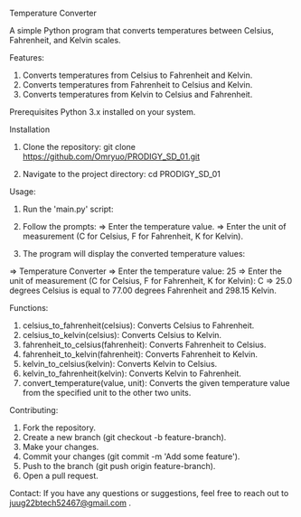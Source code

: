 Temperature Converter

A simple Python program that converts temperatures between Celsius, Fahrenheit, and Kelvin scales.

Features:
1. Converts temperatures from Celsius to Fahrenheit and Kelvin.
2. Converts temperatures from Fahrenheit to Celsius and Kelvin.
3. Converts temperatures from Kelvin to Celsius and Fahrenheit.

Prerequisites
Python 3.x installed on your system.

Installation
1. Clone the repository:
   git clone https://github.com/Omryuo/PRODIGY_SD_01.git

2. Navigate to the project directory:
   cd PRODIGY_SD_01

Usage:
1. Run the 'main.py' script:

2. Follow the prompts:
=> Enter the temperature value.
=> Enter the unit of measurement (C for Celsius, F for Fahrenheit, K for Kelvin).

4. The program will display the converted temperature values:
   
=> Temperature Converter
=> Enter the temperature value: 25
=> Enter the unit of measurement (C for Celsius, F for Fahrenheit, K for Kelvin): C
=> 25.0 degrees Celsius is equal to 77.00 degrees Fahrenheit and 298.15 Kelvin.

Functions:
1. celsius_to_fahrenheit(celsius): Converts Celsius to Fahrenheit.
2. celsius_to_kelvin(celsius): Converts Celsius to Kelvin.
3. fahrenheit_to_celsius(fahrenheit): Converts Fahrenheit to Celsius.
4. fahrenheit_to_kelvin(fahrenheit): Converts Fahrenheit to Kelvin.
5. kelvin_to_celsius(kelvin): Converts Kelvin to Celsius.
6. kelvin_to_fahrenheit(kelvin): Converts Kelvin to Fahrenheit.
7. convert_temperature(value, unit): Converts the given temperature value from the specified unit to the other two units.

Contributing:
1. Fork the repository.
2. Create a new branch (git checkout -b feature-branch).
3. Make your changes.
4. Commit your changes (git commit -m 'Add some feature').
5. Push to the branch (git push origin feature-branch).
6. Open a pull request.

Contact:
If you have any questions or suggestions, feel free to reach out to juug22btech52467@gmail.com .

   
